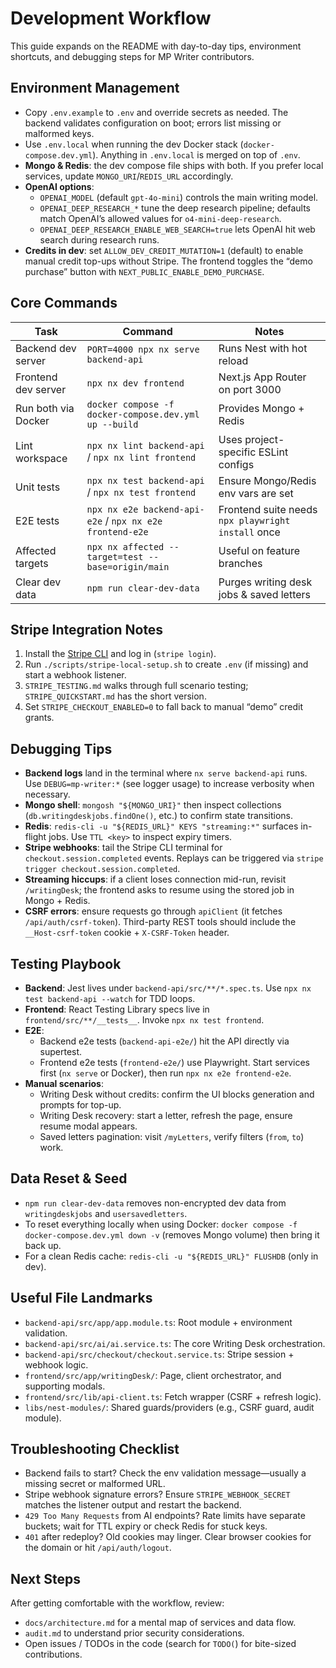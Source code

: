 # Development Workflow

This guide expands on the README with day-to-day tips, environment shortcuts, and debugging steps for MP Writer contributors.

## Environment Management
- Copy `.env.example` to `.env` and override secrets as needed. The backend validates configuration on boot; errors list missing or malformed keys.
- Use `.env.local` when running the dev Docker stack (`docker-compose.dev.yml`). Anything in `.env.local` is merged on top of `.env`.
- **Mongo & Redis**: the dev compose file ships with both. If you prefer local services, update `MONGO_URI`/`REDIS_URL` accordingly.
- **OpenAI options**:
  - `OPENAI_MODEL` (default `gpt-4o-mini`) controls the main writing model.
  - `OPENAI_DEEP_RESEARCH_*` tune the deep research pipeline; defaults match OpenAI’s allowed values for `o4-mini-deep-research`.
  - `OPENAI_DEEP_RESEARCH_ENABLE_WEB_SEARCH=true` lets OpenAI hit web search during research runs.
- **Credits in dev**: set `ALLOW_DEV_CREDIT_MUTATION=1` (default) to enable manual credit top-ups without Stripe. The frontend toggles the “demo purchase” button with `NEXT_PUBLIC_ENABLE_DEMO_PURCHASE`.

## Core Commands
| Task | Command | Notes |
|------|---------|-------|
| Backend dev server | `PORT=4000 npx nx serve backend-api` | Runs Nest with hot reload |
| Frontend dev server | `npx nx dev frontend` | Next.js App Router on port 3000 |
| Run both via Docker | `docker compose -f docker-compose.dev.yml up --build` | Provides Mongo + Redis |
| Lint workspace | `npx nx lint backend-api` / `npx nx lint frontend` | Uses project-specific ESLint configs |
| Unit tests | `npx nx test backend-api` / `npx nx test frontend` | Ensure Mongo/Redis env vars are set |
| E2E tests | `npx nx e2e backend-api-e2e` / `npx nx e2e frontend-e2e` | Frontend suite needs `npx playwright install` once |
| Affected targets | `npx nx affected --target=test --base=origin/main` | Useful on feature branches |
| Clear dev data | `npm run clear-dev-data` | Purges writing desk jobs & saved letters |

## Stripe Integration Notes
1. Install the [Stripe CLI](https://stripe.com/docs/stripe-cli) and log in (`stripe login`).
2. Run `./scripts/stripe-local-setup.sh` to create `.env` (if missing) and start a webhook listener.
3. `STRIPE_TESTING.md` walks through full scenario testing; `STRIPE_QUICKSTART.md` has the short version.
4. Set `STRIPE_CHECKOUT_ENABLED=0` to fall back to manual “demo” credit grants.

## Debugging Tips
- **Backend logs** land in the terminal where `nx serve backend-api` runs. Use `DEBUG=mp-writer:*` (see logger usage) to increase verbosity when necessary.
- **Mongo shell**: `mongosh "${MONGO_URI}"` then inspect collections (`db.writingdeskjobs.findOne()`, etc.) to confirm state transitions.
- **Redis**: `redis-cli -u "${REDIS_URL}" KEYS "streaming:*"` surfaces in-flight jobs. Use `TTL <key>` to inspect expiry timers.
- **Stripe webhooks**: tail the Stripe CLI terminal for `checkout.session.completed` events. Replays can be triggered via `stripe trigger checkout.session.completed`.
- **Streaming hiccups**: if a client loses connection mid-run, revisit `/writingDesk`; the frontend asks to resume using the stored job in Mongo + Redis.
- **CSRF errors**: ensure requests go through `apiClient` (it fetches `/api/auth/csrf-token`). Third-party REST tools should include the `__Host-csrf-token` cookie + `X-CSRF-Token` header.

## Testing Playbook
- **Backend**: Jest lives under `backend-api/src/**/*.spec.ts`. Use `npx nx test backend-api --watch` for TDD loops.
- **Frontend**: React Testing Library specs live in `frontend/src/**/__tests__`. Invoke `npx nx test frontend`.
- **E2E**:
  - Backend e2e tests (`backend-api-e2e/`) hit the API directly via supertest.
  - Frontend e2e tests (`frontend-e2e/`) use Playwright. Start services first (`nx serve` or Docker), then run `npx nx e2e frontend-e2e`.
- **Manual scenarios**:
  - Writing Desk without credits: confirm the UI blocks generation and prompts for top-up.
  - Writing Desk recovery: start a letter, refresh the page, ensure resume modal appears.
  - Saved letters pagination: visit `/myLetters`, verify filters (`from`, `to`) work.

## Data Reset & Seed
- `npm run clear-dev-data` removes non-encrypted dev data from `writingdeskjobs` and `usersavedletters`.
- To reset everything locally when using Docker: `docker compose -f docker-compose.dev.yml down -v` (removes Mongo volume) then bring it back up.
- For a clean Redis cache: `redis-cli -u "${REDIS_URL}" FLUSHDB` (only in dev).

## Useful File Landmarks
- `backend-api/src/app/app.module.ts`: Root module + environment validation.
- `backend-api/src/ai/ai.service.ts`: The core Writing Desk orchestration.
- `backend-api/src/checkout/checkout.service.ts`: Stripe session + webhook logic.
- `frontend/src/app/writingDesk/`: Page, client orchestrator, and supporting modals.
- `frontend/src/lib/api-client.ts`: Fetch wrapper (CSRF + refresh logic).
- `libs/nest-modules/`: Shared guards/providers (e.g., CSRF guard, audit module).

## Troubleshooting Checklist
- Backend fails to start? Check the env validation message—usually a missing secret or malformed URL.
- Stripe webhook signature errors? Ensure `STRIPE_WEBHOOK_SECRET` matches the listener output and restart the backend.
- `429 Too Many Requests` from AI endpoints? Rate limits have separate buckets; wait for TTL expiry or check Redis for stuck keys.
- `401` after redeploy? Old cookies may linger. Clear browser cookies for the domain or hit `/api/auth/logout`.

## Next Steps
After getting comfortable with the workflow, review:
- `docs/architecture.md` for a mental map of services and data flow.
- `audit.md` to understand prior security considerations.
- Open issues / TODOs in the code (search for `TODO(`) for bite-sized contributions.
